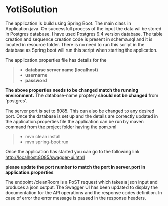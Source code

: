 # YotiSolution
The application is build using Spring Boot. The main class in Application.java. On successfull process of the input the data wil be stored in Postgres database. I have used Postgres 9.4 version database.
The table creation and sequence creation code is present in schema.sql and it is located in resource folder.
There is no need to run this script in the database as Spring boot will run this script when starting the application.

The application.properties file has details for the
> * __database server name (localhost)__
> * __username__ 
> * __password__

__The above properties needs to be changed match the running environment.__
The database-name proptery __should not be changed__ from 'postgres'.

The server port is set to 8085. This can also be changed to any desired port.
Once the database is set up and the details are correctly updated in the application.properties file the application can be run by maven command from the project folder having the pom.xml
> * mvn clean install
> * mvn spring-boot:run

Once the application has started you can go to the following link
[http://localhost:8085/swagger-ui.html](http://localhost:8085/swagger-ui.html)

__please update the port number to match the port in server.port in application.properties__

The endpoint /cleanRoom is a PoST request which takes a json input and produces a json output.
The Swagger UI has been updated to display the documentation for the API operations and the response codes definition. In case of error the error message is passed in the response headers.


